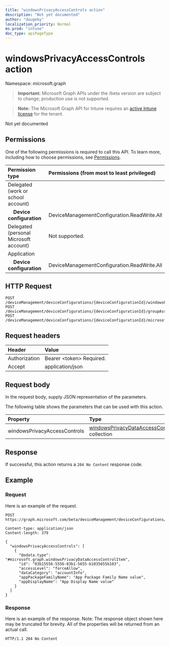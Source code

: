 ```yaml
---
title: "windowsPrivacyAccessControls action"
description: "Not yet documented"
author: "dougeby"
localization_priority: Normal
ms.prod: "intune"
doc_type: apiPageType
---
```


# windowsPrivacyAccessControls action

Namespace: microsoft.graph

> **Important:** Microsoft Graph APIs under the /beta version are subject to change; production use is not supported.

> **Note:** The Microsoft Graph API for Intune requires an [active Intune license](https://go.microsoft.com/fwlink/?linkid=839381) for the tenant.

Not yet documented

## Permissions
One of the following permissions is required to call this API. To learn more, including how to choose permissions, see [Permissions](/graph/permissions-reference).

|Permission type|Permissions (from most to least privileged)|
|:---|:---|
|Delegated (work or school account)||
| &nbsp; &nbsp; **Device configuration** | DeviceManagementConfiguration.ReadWrite.All|
|Delegated (personal Microsoft account)|Not supported.|
|Application||
| &nbsp; &nbsp; **Device configuration** | DeviceManagementConfiguration.ReadWrite.All|

## HTTP Request
<!-- {
  "blockType": "ignored"
}
-->
``` http
POST /deviceManagement/deviceConfigurations/{deviceConfigurationId}/windowsPrivacyAccessControls
POST /deviceManagement/deviceConfigurations/{deviceConfigurationId}/groupAssignments/{deviceConfigurationGroupAssignmentId}/deviceConfiguration/windowsPrivacyAccessControls
POST /deviceManagement/deviceConfigurations/{deviceConfigurationId}/microsoft.graph.windowsDomainJoinConfiguration/networkAccessConfigurations/{deviceConfigurationId}/windowsPrivacyAccessControls
```

## Request headers
|Header|Value|
|:---|:---|
|Authorization|Bearer &lt;token&gt; Required.|
|Accept|application/json|

## Request body
In the request body, supply JSON representation of the parameters.

The following table shows the parameters that can be used with this action.

|Property|Type|Description|
|:---|:---|:---|
|windowsPrivacyAccessControls|[windowsPrivacyDataAccessControlItem](../resources/intune-deviceconfig-windowsprivacydataaccesscontrolitem.md) collection|Not yet documented|



## Response
If successful, this action returns a `204 No Content` response code.

## Example

### Request
Here is an example of the request.
``` http
POST https://graph.microsoft.com/beta/deviceManagement/deviceConfigurations/{deviceConfigurationId}/windowsPrivacyAccessControls

Content-type: application/json
Content-length: 379

{
  "windowsPrivacyAccessControls": [
    {
      "@odata.type": "#microsoft.graph.windowsPrivacyDataAccessControlItem",
      "id": "03b15556-5556-03b1-5655-b1035655b103",
      "accessLevel": "forceAllow",
      "dataCategory": "accountInfo",
      "appPackageFamilyName": "App Package Family Name value",
      "appDisplayName": "App Display Name value"
    }
  ]
}
```

### Response
Here is an example of the response. Note: The response object shown here may be truncated for brevity. All of the properties will be returned from an actual call.
``` http
HTTP/1.1 204 No Content
```









